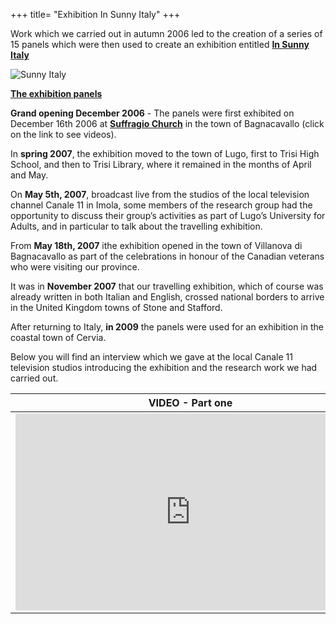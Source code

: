 +++
title= "Exhibition In Sunny Italy"
+++

<!-- img src="/images/files/sunnyitaly.jpg" WIDTH="100" HEIGHT="100" -->


Work which we carried out in autumn 2006 led to the creation of a series of 15 panels which were then used to create an exhibition entitled  **[In Sunny Italy][sunny]**

![Sunny Italy](/images/files/sunnyitaly.jpg)

**[The exhibition panels][pannelli]**
                                  
**Grand opening December 2006** - The panels were first exhibited on December 16th 2006 at   **[Suffragio Church][bagnacavallo]** in the town of Bagnacavallo (click on the link to see videos). 

In **spring 2007**, the exhibition moved to the town of Lugo, first to Trisi High School, and then to Trisi Library, where it remained in the months of April and May. 

On **May 5th, 2007**, broadcast live from the studios of the local television channel Canale 11 in Imola, some members of the research group had the opportunity to discuss their group’s activities as part of Lugo’s University for Adults, and in particular to talk about the travelling exhibition. 

From **May 18th, 2007** ithe exhibition opened in the town of Villanova di Bagnacavallo as part of the celebrations in honour of the Canadian veterans who were visiting our province.

It was in  **November 2007**  that our travelling exhibition, which of course was already written in both Italian and English, crossed national borders to arrive in the United Kingdom towns of Stone and Stafford.

After returning to Italy, **in 2009** the panels were used for an exhibition in the coastal town of Cervia.

Below you will find an interview which we gave at the local Canale 11 television studios introducing the exhibition and the research work we had carried out.


VIDEO - Part one  | VIDEO - Part two
---------------------|----------------------------
<iframe width="560" height="315" src="https://www.youtube.com/embed/Z891Qm4asUI" frameborder="0" allowfullscreen></iframe> | <iframe width="560" height="315" src="https://www.youtube.com/embed/aF5_cbBl8bE" frameborder="0" allowfullscreen></iframe>



<!-- table >
  <tr>
       <td width="50%"> "VIDEO - Prima parte" </td>
       <td width="50%"> "VIDEO - Seconda parte" </td>
</tr>    
<br>
<tr>
       <td width="50%"> 
<iframe width="560" height="315" src="https://www.youtube.com/embed/Z891Qm4asUI" frameborder="0" allowfullscreen></iframe>
</td>
       <td width="50%" >
<iframe width="560" height="315" src="https://www.youtube.com/embed/aF5_cbBl8bE" frameborder="0" allowfullscreen></iframe>
</td>
   </tr>

 </table-->

[sunny]: /exhibitions/sunny-italy/
[bagnacavallo]: /exhibitions/bagnacavallo/
[pannelli]: /exhibitions/pannelli/